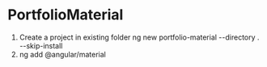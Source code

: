 # PortfolioMaterial

1. Create a project in existing folder
    ng new portfolio-material --directory . --skip-install
2. ng add @angular/material

